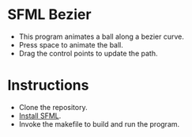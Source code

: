 # SFML Bezier
- This program animates a ball along a bezier curve.
- Press space to animate the ball.
- Drag the control points to update the path.

# Instructions
- Clone the repository.
- [Install SFML](https://www.sfml-dev.org/).
- Invoke the makefile to build and run the program.
